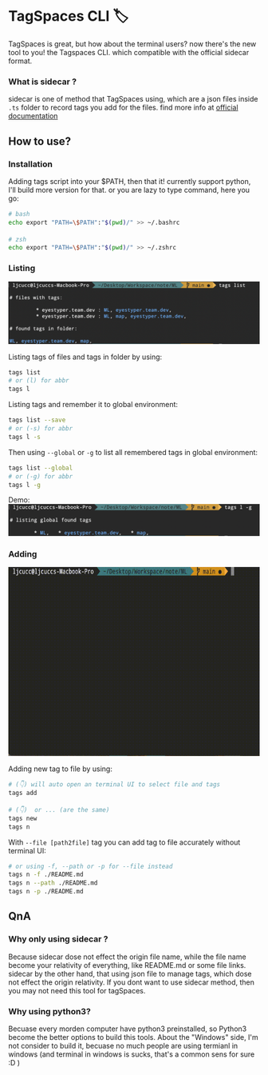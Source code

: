# TagSpaces CLI 🏷️
TagSpaces is great, but how about the terminal users? now there's the new tool to you! the Tagspaces CLI.
which compatible with the official sidecar format.

### What is **sidecar** ?

sidecar is one of method that TagSpaces using, which are a json files inside `.ts` folder to record tags you add for the files. find more info at [official documentation](https://docs.tagspaces.org/tagging#folder-tagging-with-sidecar-file)

## How to use?
### Installation
Adding tags script into your $PATH, then that it! currently support python, I'll build more version for that. or you are lazy to type command, here you go:
```bash
# bash
echo export "PATH=\$PATH":"$(pwd)/" >> ~/.bashrc

# zsh
echo export "PATH=\$PATH":"$(pwd)/" >> ~/.zshrc
```

### Listing

![](./assets/tags_list.png)

Listing tags of files and tags in folder by using:
```bash
tags list
# or (l) for abbr
tags l
```

Listing tags and remember it to global environment:
```bash
tags list --save
# or (-s) for abbr
tags l -s
```

Then using `--global` or `-g` to list all remembered tags in global environment:
```bash
tags list --global
# or (-g) for abbr
tags l -g
```
Demo:
![](./assets/tags_l_-g.png)

### Adding

![](./assets/tags_n.gif)

Adding new tag to file by using:

```bash
# (👇) will auto open an terminal UI to select file and tags
tags add

# (👇)  or ... (are the same)
tags new
tags n
```

With `--file [path2file]` tag you can add tag to file accurately without terminal UI:
```bash
# or using -f, --path or -p for --file instead
tags n -f ./README.md
tags n --path ./README.md
tags n -p ./README.md
```


## QnA

### Why only using **sidecar** ?
Because sidecar dose not effect the origin file name, while the file name become your relativity of everything, like README.md or some file links. sidecar by the other hand, that using json file to manage tags, which dose not effect the origin relativity. If you dont want to use sidecar method, then you may not need this tool for tagSpaces.

### Why using python3?
Becuase every morden computer have python3 preinstalled, so Python3 become the better options to build this tools. About the "Windows" side, I'm not consider to build it, becuase no much people are using termianl in windows (and terminal in windows is sucks, that's a common sens for sure :D )
